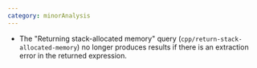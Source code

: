 ```yaml
---
category: minorAnalysis
---
```

* The "Returning stack-allocated memory" query (`cpp/return-stack-allocated-memory`) no longer produces results if there is an extraction error in the returned expression.
